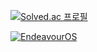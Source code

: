 
<!--
**coketazo/coketazo** is a ✨ _special_ ✨ repository because its `README.md` (this file) appears on your GitHub profile.

Here are some ideas to get you started:

- 🔭 I’m currently working on ...
- 🌱 I’m currently learning ...
- 👯 I’m looking to collaborate on ...
- 🤔 I’m looking for help with ...
- 💬 Ask me about ...
- 📫 How to reach me: ...
- 😄 Pronouns: ...
- ⚡ Fun fact: ...
-->
[![Solved.ac 프로필](http://mazassumnida.wtf/api/v2/generate_badge?boj=tazo0501)](https://solved.ac/tazo0501)

[![EndeavourOS](https://img.shields.io/badge/endeavouros-7F7FFF?style=for-the-badge&logo=endeavouros&logoColor=white)](https://endeavouros.com/)


